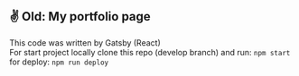 ## ✌ Old: My portfolio page

This code was written by Gatsby (React)
<br/>
For start project locally clone this repo (develop branch) and run:
```npm start```
<br/>
for deploy:
```npm run deploy```
